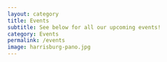 ```yaml
---
layout: category
title: Events
subtitle: See below for all our upcoming events!
category: Events
permalink: /events
image: harrisburg-pano.jpg
---
```

